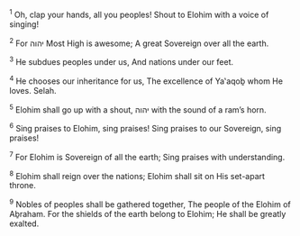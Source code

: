 <sup>1</sup> Oh, clap your hands, all you peoples! Shout to Elohim with a voice of singing!

<sup>2</sup> For יהוה Most High is awesome; A great Sovereign over all the earth.

<sup>3</sup> He subdues peoples under us, And nations under our feet.

<sup>4</sup> He chooses our inheritance for us, The excellence of Ya‛aqoḇ whom He loves. Selah.

<sup>5</sup> Elohim shall go up with a shout, יהוה with the sound of a ram’s horn.

<sup>6</sup> Sing praises to Elohim, sing praises! Sing praises to our Sovereign, sing praises!

<sup>7</sup> For Elohim is Sovereign of all the earth; Sing praises with understanding.

<sup>8</sup> Elohim shall reign over the nations; Elohim shall sit on His set-apart throne.

<sup>9</sup> Nobles of peoples shall be gathered together, The people of the Elohim of Aḇraham. For the shields of the earth belong to Elohim; He shall be greatly exalted.

